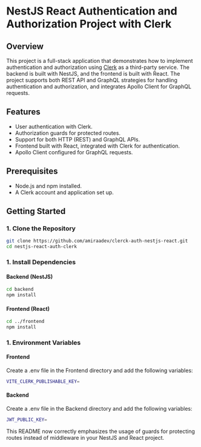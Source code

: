 # NestJS React Authentication and Authorization Project with Clerk

## Overview

This project is a full-stack application that demonstrates how to implement authentication and authorization using [Clerk](https://clerk.dev/) as a third-party service. The backend is built with NestJS, and the frontend is built with React. The project supports both REST API and GraphQL strategies for handling authentication and authorization, and integrates Apollo Client for GraphQL requests.

## Features

- User authentication with Clerk.
- Authorization guards for protected routes.
- Support for both HTTP (REST) and GraphQL APIs.
- Frontend built with React, integrated with Clerk for authentication.
- Apollo Client configured for GraphQL requests.

## Prerequisites

- Node.js and npm installed.
- A Clerk account and application set up.

## Getting Started

### 1. Clone the Repository

```bash
git clone https://github.com/amiraadev/clerck-auth-nestjs-react.git
cd nestjs-react-auth-clerk
```

### 1. Install Dependencies
#### Backend (NestJS)

```bash
cd backend
npm install
```

#### Frontend (React)
```bash
cd ../frontend
npm install
```

### 1. Environment Variables
#### Frontend 
Create a .env file in the Frontend directory and add the following variables:

```bash
VITE_CLERK_PUBLISHABLE_KEY=
```
#### Backend 
Create a .env file in the Backend directory and add the following variables:

```bash
JWT_PUBLIC_KEY=
```


This README now correctly emphasizes the usage of guards for protecting routes instead of middleware in your NestJS and React project.
